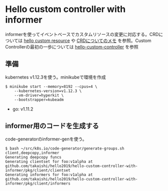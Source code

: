 # Hello custom controller with informer

informerを使ってイベントベースでカスタムリソースの変更に対応する。CRDについては [hello custom resource](https://github.com/takaishi/hello2018/tree/master/hello-custom-resource) や [CRDについてのメモ](https://repl.info/archives/2384/) を参照。Custom Controllerの最初の一歩については [hello-custom-controller](https://github.com/takaishi/hello2019/tree/master/hello-custom-controller) を参照

## 準備

kubernetes v1.12.3を使う。minikubeで環境を作成

```
$ minikube start --memory=8192 --cpus=4 \
    --kubernetes-version=v1.12.3 \
    --vm-driver=hyperkit \
    --bootstrapper=kubeadm
```

- 
  go: v1.11.2

## informer用のコードを生成する

code-generatorのinformer-genを使う。

```
$ bash ~/src/k8s.io/code-generator/generate-groups.sh client,deepcopy,informer
Generating deepcopy funcs
Generating clientset for foo:v1alpha at github.com/takaishi/hello2019/hello-custom-controller-with-informer/pkg/client/clientset
Generating informers for foo:v1alpha at github.com/takaishi/hello2019/hello-custom-controller-with-informer/pkg/client/informers
```





















